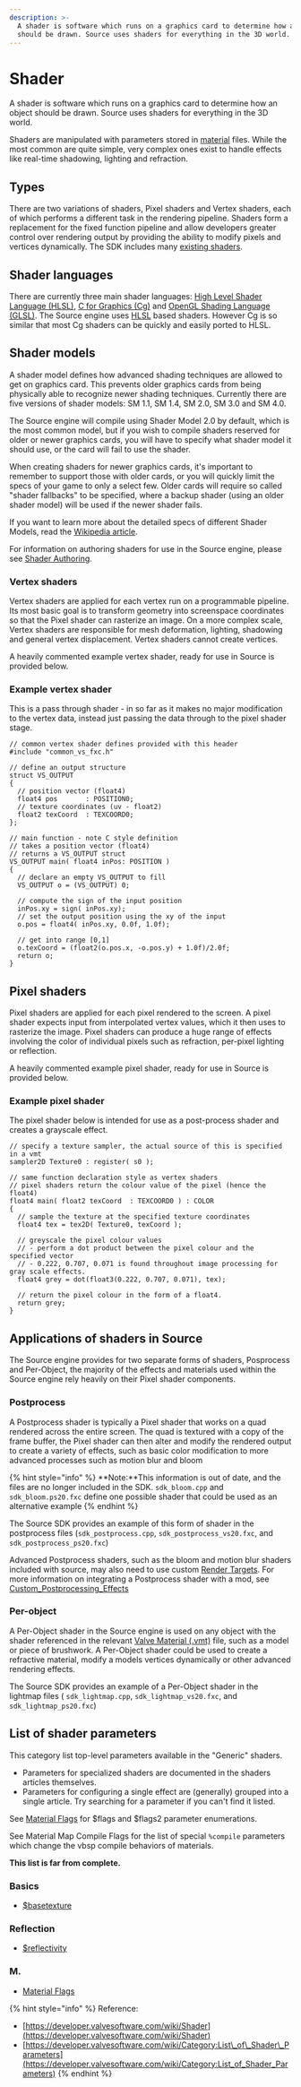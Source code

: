 ```yaml
---
description: >-
  A shader is software which runs on a graphics card to determine how an object
  should be drawn. Source uses shaders for everything in the 3D world.
---
```


# Shader

A shader is software which runs on a graphics card to determine how an object should be drawn. Source uses shaders for everything in the 3D world.

Shaders are manipulated with parameters stored in [material](../valve-material-type-vmt.md) files. While the most common are quite simple, very complex ones exist to handle effects like real-time shadowing, lighting and refraction.

## Types

There are two variations of shaders, Pixel shaders and Vertex shaders, each of which performs a different task in the rendering pipeline. Shaders form a replacement for the fixed function pipeline and allow developers greater control over rendering output by providing the ability to modify pixels and vertices dynamically. The SDK includes many [existing shaders](https://developer.valvesoftware.com/wiki/Category:Shaders).

## Shader languages

There are currently three main shader languages: [High Level Shader Language \(HLSL\)](https://developer.valvesoftware.com/wiki/HLSL), [C for Graphics \(Cg\)](https://developer.valvesoftware.com/wiki/CG) and [OpenGL Shading Language \(GLSL\)](http://en.wikipedia.org/wiki/GLSL). The Source engine uses [HLSL](https://developer.valvesoftware.com/wiki/HLSL) based shaders. However Cg is so similar that most Cg shaders can be quickly and easily ported to HLSL.

## Shader models

A shader model defines how advanced shading techniques are allowed to get on graphics card. This prevents older graphics cards from being physically able to recognize newer shading techniques. Currently there are five versions of shader models: SM 1.1, SM 1.4, SM 2.0, SM 3.0 and SM 4.0.

The Source engine will compile using Shader Model 2.0 by default, which is the most common model, but if you wish to compile shaders reserved for older or newer graphics cards, you will have to specify what shader model it should use, or the card will fail to use the shader.

When creating shaders for newer graphics cards, it's important to remember to support those with older cards, or you will quickly limit the specs of your game to only a select few. Older cards will require so called "shader fallbacks" to be specified, where a backup shader \(using an older shader model\) will be used if the newer shader fails.

If you want to learn more about the detailed specs of different Shader Models, read the [Wikipedia article](http://en.wikipedia.org/wiki/High_Level_Shader_Language).

 For information on authoring shaders for use in the Source engine, please see [Shader Authoring](https://developer.valvesoftware.com/wiki/Shader_Authoring).

### Vertex shaders

Vertex shaders are applied for each vertex run on a programmable pipeline. Its most basic goal is to transform geometry into screenspace coordinates so that the Pixel shader can rasterize an image. On a more complex scale, Vertex shaders are responsible for mesh deformation, lighting, shadowing and general vertex displacement. Vertex shaders cannot create vertices.

A heavily commented example vertex shader, ready for use in Source is provided below.

### Example vertex shader

This is a pass through shader - in so far as it makes no major modification to the vertex data, instead just passing the data through to the pixel shader stage.

```text
// common vertex shader defines provided with this header
#include "common_vs_fxc.h"

// define an output structure
struct VS_OUTPUT
{
  // position vector (float4)
  float4 pos       : POSITION0;
  // texture coordinates (uv - float2)
  float2 texCoord  : TEXCOORD0;
};

// main function - note C style definition
// takes a position vector (float4)
// returns a VS_OUTPUT struct
VS_OUTPUT main( float4 inPos: POSITION )
{
  // declare an empty VS_OUTPUT to fill
  VS_OUTPUT o = (VS_OUTPUT) 0;

  // compute the sign of the input position
  inPos.xy = sign( inPos.xy);
  // set the output position using the xy of the input
  o.pos = float4( inPos.xy, 0.0f, 1.0f);

  // get into range [0,1]
  o.texCoord = (float2(o.pos.x, -o.pos.y) + 1.0f)/2.0f;
  return o;
}
```

## Pixel shaders

Pixel shaders are applied for each pixel rendered to the screen. A pixel shader expects input from interpolated vertex values, which it then uses to rasterize the image. Pixel shaders can produce a huge range of effects involving the color of individual pixels such as refraction, per-pixel lighting or reflection.

A heavily commented example pixel shader, ready for use in Source is provided below.

### Example pixel shader

The pixel shader below is intended for use as a post-process shader and creates a grayscale effect.

```text
// specify a texture sampler, the actual source of this is specified in a vmt
sampler2D Texture0 : register( s0 );

// same function declaration style as vertex shaders
// pixel shaders return the colour value of the pixel (hence the float4)
float4 main( float2 texCoord  : TEXCOORD0 ) : COLOR
{
  // sample the texture at the specified texture coordinates
  float4 tex = tex2D( Texture0, texCoord );
     
  // greyscale the pixel colour values
  // - perform a dot product between the pixel colour and the specified vector
  // - 0.222, 0.707, 0.071 is found throughout image processing for gray scale effects.
  float4 grey = dot(float3(0.222, 0.707, 0.071), tex);
  
  // return the pixel colour in the form of a float4.          
  return grey;
}
```

## Applications of shaders in Source

The Source engine provides for two separate forms of shaders, Posprocess and Per-Object, the majority of the effects and materials used within the Source engine rely heavily on their Pixel shader components.

### Postprocess

A Postprocess shader is typically a Pixel shader that works on a quad rendered across the entire screen. The quad is textured with a copy of the frame buffer, the Pixel shader can then alter and modify the rendered output to create a variety of effects, such as basic color modification to more advanced processes such as motion blur and bloom

{% hint style="info" %}
**Note:**This information is out of date, and the files are no longer included in the SDK. `sdk_bloom.cpp` and `sdk_bloom.ps20.fxc` define one possible shader that could be used as an alternative example
{% endhint %}

The Source SDK provides an example of this form of shader in the postprocess files \(`sdk_postprocess.cpp`, `sdk_postprocess_vs20.fxc`, and `sdk_postprocess_ps20.fxc`\)

Advanced Postprocess shaders, such as the bloom and motion blur shaders included with source, may also need to use custom [Render Targets](https://developer.valvesoftware.com/w/index.php?title=Render_Targets&action=edit&redlink=1). For more information on integrating a Postprocess shader with a mod, see [Custom\_Postprocessing\_Effects](https://developer.valvesoftware.com/wiki/Custom_Postprocessing_Effects)

### Per-object

A Per-Object shader in the Source engine is used on any object with the shader referenced in the relevant [Valve Material \(.vmt\)](../valve-material-type-vmt.md) file, such as a model or piece of brushwork. A Per-Object shader could be used to create a refractive material, modify a models vertices dynamically or other advanced rendering effects.

The Source SDK provides an example of a Per-Object shader in the lightmap files \( `sdk_lightmap.cpp`, `sdk_lightmap_vs20.fxc`, and `sdk_lightmap_ps20.fxc`\)

## List of shader parameters

This category list top-level parameters available in the "Generic" shaders.

* Parameters for specialized shaders are documented in the shaders articles themselves.
* Parameters for configuring a single effect are \(generally\) grouped into a single article. Try searching for a parameter if you can't find it listed.

See [Material Flags](material-flags.md) for $flags and $flags2 parameter enumerations.

See Material Map Compile Flags for the list of special `%compile` parameters which change the vbsp compile behaviors of materials.

**This list is far from complete.**

### **Basics**

* [$basetexture](usdbasetexture.md)

### Reflection

* [$reflectivity](usdreflectivity.md)

### M.

* [Material Flags](material-flags.md)











{% hint style="info" %}
Reference:

* [https://developer.valvesoftware.com/wiki/Shader](https://developer.valvesoftware.com/wiki/Shader)
* [https://developer.valvesoftware.com/wiki/Category:List\_of\_Shader\_Parameters](https://developer.valvesoftware.com/wiki/Category:List_of_Shader_Parameters)
{% endhint %}

